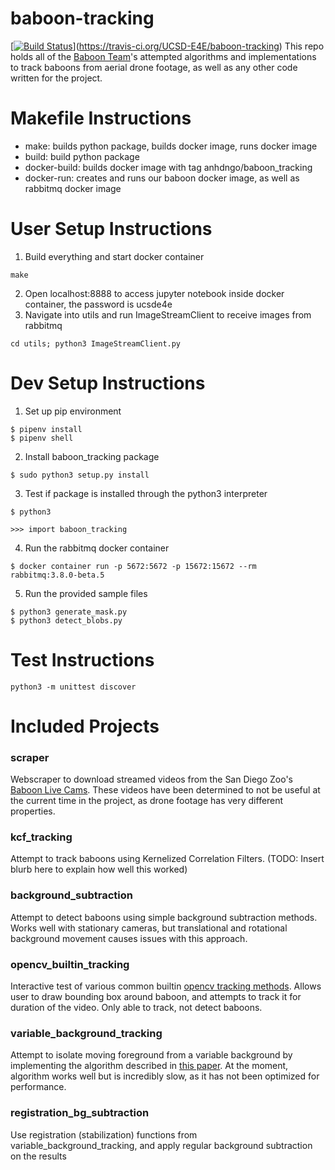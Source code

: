 # baboon-tracking

[[![Build Status](https://travis-ci.org/UCSD-E4E/baboon-tracking.svg?branch=master)](https://travis-ci.org/UCSD-E4E/baboon-tracking)](https://travis-ci.org/UCSD-E4E/baboon-tracking)
This repo holds all of the [Baboon Team](http://e4e.ucsd.edu/baboons-on-the-move)'s attempted algorithms and implementations to track baboons from aerial drone footage, as well as any other code written for the project.

# Makefile Instructions

- make: builds python package, builds docker image, runs docker image
- build: build python package
- docker-build: builds docker image with tag anhdngo/baboon_tracking
- docker-run: creates and runs our baboon docker image, as well as rabbitmq docker image

# User Setup Instructions

1. Build everything and start docker container

```
make
```

2. Open localhost:8888 to access jupyter notebook inside docker container, the password is ucsde4e
3. Navigate into utils and run ImageStreamClient to receive images from rabbitmq

```
cd utils; python3 ImageStreamClient.py
```

# Dev Setup Instructions

1. Set up pip environment

```
$ pipenv install
$ pipenv shell
```

2. Install baboon_tracking package

```
$ sudo python3 setup.py install
```

3. Test if package is installed through the python3 interpreter

```
$ python3
```

```
>>> import baboon_tracking
```

4. Run the rabbitmq docker container

```
$ docker container run -p 5672:5672 -p 15672:15672 --rm rabbitmq:3.8.0-beta.5
```

5. Run the provided sample files

```
$ python3 generate_mask.py
$ python3 detect_blobs.py
```

# Test Instructions

```
python3 -m unittest discover
```

# Included Projects

### scraper

Webscraper to download streamed videos from the San Diego Zoo's [Baboon Live Cams](https://zoo.sandiegozoo.org/cams/baboon-cam). These videos have been determined to not be useful at the current time in the project, as drone footage has very different properties.

### kcf_tracking

Attempt to track baboons using Kernelized Correlation Filters. (TODO: Insert blurb here to explain how well this worked)

### background_subtraction

Attempt to detect baboons using simple background subtraction methods. Works well with stationary cameras, but translational and rotational background movement causes issues with this approach.

### opencv_builtin_tracking

Interactive test of various common builtin [opencv tracking methods](https://www.learnopencv.com/object-tracking-using-opencv-cpp-python/). Allows user to draw bounding box around baboon, and attempts to track it for duration of the video. Only able to track, not detect baboons.

### variable_background_tracking

Attempt to isolate moving foreground from a variable background by implementing the algorithm described in [this paper](https://arxiv.org/abs/1706.02672). At the moment, algorithm works well but is incredibly slow, as it has not been optimized for performance.

### registration_bg_subtraction

Use registration (stabilization) functions from variable_background_tracking, and apply regular background subtraction on the results
